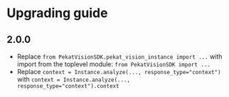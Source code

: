 # Upgrading guide

## 2.0.0

- Replace `from PekatVisionSDK.pekat_vision_instance import ...` with import from the toplevel module: `from PekatVisionSDK import ...`
- Replace `context = Instance.analyze(..., response_type="context")` with `context = Instance.analyze(..., response_type="context").context`
